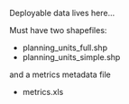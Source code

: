 Deployable data lives here...

Must have two shapefiles:

* planning_units_full.shp
* planning_units_simple.shp

and a metrics metadata file

* metrics.xls

